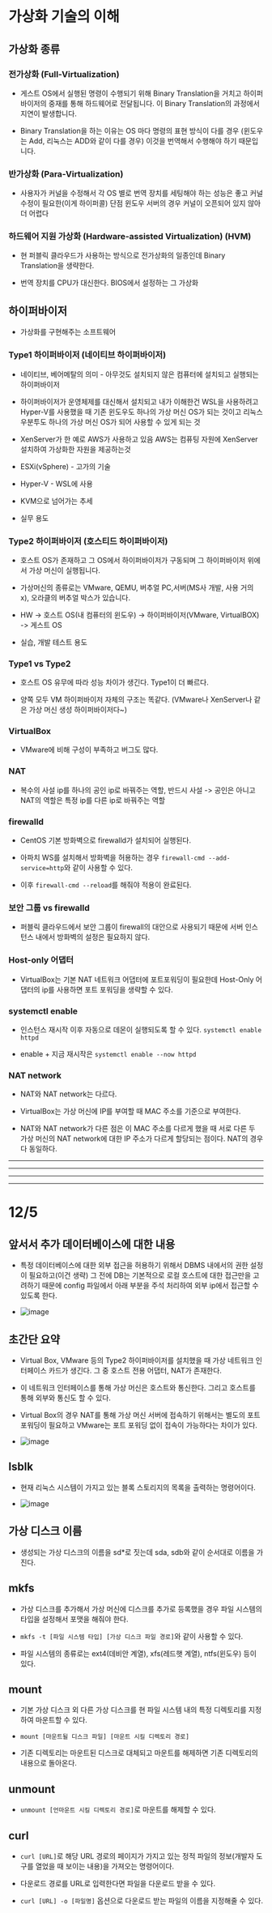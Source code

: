 # 가상화 기술의 이해

## 가상화 종류

### 전가상화 (Full-Virtualization)

- 게스트 OS에서 실행된 명령이 수행되기 위해 Binary Translation을 거치고 하이퍼바이저의 중재를 통해 하드웨어로 전달됩니다. 이 Binary Translation의 과정에서 지연이 발생합니다.

- Binary Translation을 하는 이유는 OS 마다 명령의 표현 방식이 다를 경우 (윈도우는 Add, 리눅스는 ADD와 같이 다를 경우) 이것을 번역해서 수행해야 하기 때문입니다.

### 반가상화 (Para-Virtualization)

- 사용자가 커널을 수정해서 각 OS 별로 번역 장치를 세팅해야 하는 성능은 좋고 커널 수정이 필요한(이게 하이퍼콜) 단점 윈도우 서버의 경우 커널이 오픈되어 있지 않아 더 어렵다

### 하드웨어 지원 가상화 (Hardware-assisted Virtualization) (HVM)

- 현 퍼블릭 클라우드가 사용하는 방식으로 전가상화의 일종인데 Binary Translation을 생략한다.

- 번역 장치를 CPU가 대신한다. BIOS에서 설정하는 그 가상화

## 하이퍼바이저

- 가상화를 구현해주는 소프트웨어

### Type1 하이퍼바이저 (네이티브 하이퍼바이저)

- 네이티브, 베어메탈의 의미 - 아무것도 설치되지 않은 컴퓨터에 설치되고 실행되는 하이퍼바이저

- 하이퍼바이저가 운영체제를 대신해서 설치되고 내가 이해한건 WSL을 사용하려고 Hyper-V를 사용했을 때 기존 윈도우도 하나의 가상 머신 OS가 되는 것이고 리눅스 우분투도 하나의 가상 머신 OS가 되어 사용할 수 있게 되는 것

- XenServer가 한 예로 AWS가 사용하고 있음 AWS는 컴퓨팅 자원에 XenServer 설치하여 가상화한 자원을 제공하는것

- ESXi(vSphere) - 고가의 기술

- Hyper-V - WSL에 사용

- KVM으로 넘어가는 추세

- 실무 용도

### Type2 하이퍼바이저 (호스티드 하이퍼바이저)

- 호스트 OS가 존재하고 그 OS에서 하이퍼바이저가 구동되며 그 하이퍼바이저 위에서 가상 머신이 실행됩니다.

- 가상머신의 종류로는 VMware, QEMU, 버추얼 PC,서버(MS사 개발, 사용 거의 x), 오라클의 버추얼 박스가 있습니다.

- HW -> 호스트 OS(내 컴퓨터의 윈도우) -> 하이퍼바이저(VMware, VirtualBOX) -> 게스트 OS

- 실습, 개발 테스트 용도

### Type1 vs Type2

- 호스트 OS 유무에 따라 성능 차이가 생긴다. Type1이 더 빠르다.

- 양쪽 모두 VM 하이퍼바이저 자체의 구조는 똑같다. (VMware나 XenServer나 같은 가상 머신 생성 하이퍼바이저다~)

### VirtualBox

- VMware에 비해 구성이 부족하고 버그도 많다.

### NAT

- 복수의 사설 ip를 하나의 공인 ip로 바꿔주는 역할, 반드시 사설 -> 공인은 아니고 NAT의 역할은 특정 ip를 다른 ip로 바꿔주는 역할

### firewalld

- CentOS 기본 방화벽으로 firewalld가 설치되어 실행된다.

- 아파치 WS를 설치해서 방화벽을 허용하는 경우 `firewall-cmd --add-service=http`와 같이 사용할 수 있다.

- 이후 `firewall-cmd --reload`를 해줘야 적용이 완료된다.

### 보안 그룹 vs firewalld

- 퍼블릭 클라우드에서 보안 그룹이 firewall의 대안으로 사용되기 때문에 서버 인스턴스 내에서 방화벽의 설정은 필요하지 않다.

### Host-only 어댑터

- VirtualBox는 기본 NAT 네트워크 어댑터에 포트포워딩이 필요한데 Host-Only 어댑터의 ip를 사용하면 포트 포워딩을 생략할 수 있다.

### systemctl enable

- 인스턴스 재시작 이후 자동으로 데몬이 실행되도록 할 수 있다. `systemctl enable httpd`

- enable + 지금 재시작은 `systemctl enable --now httpd`

### NAT network

- NAT와 NAT network는 다르다.

- VirtualBox는 가상 머신에 IP를 부여할 때 MAC 주소를 기준으로 부여한다.

- NAT와 NAT network가 다른 점은 이 MAC 주소를 다르게 했을 때 서로 다른 두 가상 머신의 NAT network에 대한 IP 주소가 다르게 할당되는 점이다. NAT의 경우 다 동일하다. 

---
---
---
---

# 12/5

## 앞서서 추가 데이터베이스에 대한 내용

- 특정 데이터베이스에 대한 외부 접근을 허용하기 위해서 DBMS 내에서의 권한 설정이 필요하고(이건 생략) 그 전에 DB는 기본적으로 로컬 호스트에 대한 접근만을 고려하기 때문에 config 파일에서 아래 부분을 주석 처리하여 외부 ip에서 접근할 수 있도록 한다.

- ![image](../img/bind-address.PNG)

## 초간단 요약

- Virtual Box, VMware 등의 Type2 하이퍼바이저를 설치했을 때 가상 네트워크 인터페이스 카드가 생긴다. 그 중 호스트 전용 어댑터, NAT가 존재한다.

- 이 네트워크 인터페이스를 통해 가상 머신은 호스트와 통신한다. 그리고 호스트를 통해 외부와 통신도 할 수 있다.

- Virtual Box의 경우 NAT를 통해 가상 머신 서버에 접속하기 위해서는 별도의 포트 포워딩이 필요하고 VMware는 포트 포워딩 없이 접속이 가능하다는 차이가 있다.

- ![image](../img/topology.PNG)

## lsblk

- 현재 리눅스 시스템이 가지고 있는 블록 스토리지의 목록을 출력하는 명령어이다.

- ![image](../img/lsblk.PNG)

## 가상 디스크 이름

- 생성되는 가상 디스크의 이름을 sd*로 짓는데 sda, sdb와 같이 순서대로 이름을 가진다.

## mkfs

- 가상 디스크를 추가해서 가상 머신에 디스크를 추가로 등록했을 경우 파일 시스템의 타입을 설정해서 포맷을 해줘야 한다.

- `mkfs -t [파일 시스템 타입] [가상 디스크 파일 경로]`와 같이 사용할 수 있다.

- 파일 시스템의 종류로는 ext4(데비안 계열), xfs(레드햇 계열), ntfs(윈도우) 등이 있다. 

## mount

- 기본 가상 디스크 외 다른 가상 디스크를 현 파일 시스템 내의 특정 디렉토리를 지정하여 마운트할 수 있다.

- `mount [마운트될 디스크 파일] [마운트 시킬 디렉토리 경로]`

- 기존 디렉토리는 마운트된 디스크로 대체되고 마운트를 해제하면 기존 디렉토리의 내용으로 돌아온다.

## unmount

- `unmount [언마운트 시킬 디렉토리 경로]`로 마운트를 해제할 수 있다.

## curl

- `curl [URL]`로 해당 URL 경로의 페이지가 가지고 있는 정적 파일의 정보(개발자 도구를 열었을 때 보이는 내용)을 가져오는 명령어이다.

- 다운로드 경로를 URL로 입력한다면 파일을 다운로드 받을 수 있다.

- `curl [URL] -o [파일명]` 옵션으로 다운로드 받는 파일의 이름을 지정해줄 수 있다.

